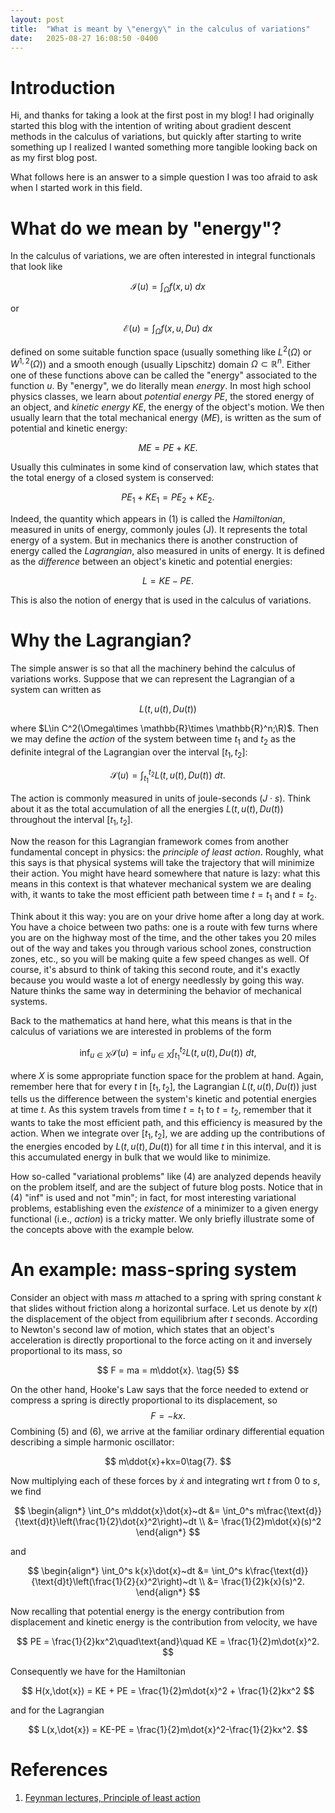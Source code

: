 ```yaml
---
layout: post
title:  "What is meant by \"energy\" in the calculus of variations"
date:   2025-08-27 16:08:50 -0400
---
```


# Introduction
Hi, and thanks for taking a look at the first post in my blog! I had originally started this blog with the intention of writing about gradient descent methods in the calculus of variations, but quickly after starting to write something up I realized I wanted something more tangible looking back on as my first blog post.

What follows here is an answer to a simple question I was too afraid to ask when I started work in this field.


# What do we mean by \"energy\"?
In the calculus of variations, we are often interested in integral functionals that look like

$$
\mathcal{I}(u)= \int_\Omega f(x,u)~dx
$$

or

$$
\mathcal{E}(u)= \int_\Omega f(x,u,Du)~dx$$

defined on some suitable function space (usually something like $L^2(\Omega)$ or $W^{1,2}(\Omega)$) and a smooth enough (usually Lipschitz) domain $\Omega\subset \mathbb{R}^n$. Either one of these functions above can be called the \"energy\" associated to the function $u$. By \"energy\", we do literally mean *energy*. In most high school physics classes, we learn about *potential energy* $PE$, the stored energy of an object, and *kinetic energy* $KE$, the energy of the object's motion. We then usually learn that the total mechanical energy ($ME$), is written as the sum of potential and kinetic energy: 

$$
ME = PE + KE. \tag{1}
$$

Usually this culminates in some kind of conservation law, which states that the total energy of a closed system is conserved: 

$$
PE_1 + KE_1 = PE_2 + KE_2. 
$$

Indeed, the quantity which appears in (1) is called the *Hamiltonian*, measured in units of energy, commonly joules (J). It represents the total energy of a system. But in mechanics there is another construction of energy called the *Lagrangian*, also measured in units of energy. It is defined as the *difference* between an object's kinetic and potential energies: 

$$
L = KE - PE.
$$

This is also the notion of energy that is used in the calculus of variations.


# Why the Lagrangian?
The simple answer is so that all the machinery behind the calculus of variations works. Suppose that we can represent the Lagrangian of a system can written as 

$$
L(t,u(t),Du(t)) \tag{2}
$$

where 
$L\in C^2(\Omega\times \mathbb{R}\times \mathbb{R}^n;\R)$. Then we may define the *action* of the system between time $t_1$ and $t_2$ as the definite integral of the Lagrangian over the interval $[t_1,t_2]$: 

$$
\mathcal{S}(u)= \int_{t_1}^{t_2} L(t,u(t),Du(t))~d{t}. \tag{3}
$$

The action is commonly measured in units of joule-seconds ($J\cdot s$). Think about it as the total accumulation of all the energies $L(t,u(t),Du(t))$ throughout the interval $[t_1,t_2]$. 

Now the reason for this Lagrangian framework comes from another fundamental concept in physics: the *principle of least action*. Roughly, what this says is that physical systems will take the trajectory that will minimize their action. You might have heard somewhere that nature is lazy: what this means in this context is that whatever mechanical system we are dealing with, it wants to take the most efficient path between time $t=t_1$ and $t=t_2$.

Think about it this way: you are on your drive home after a long day at work. You have a choice between two paths: one is a route with few turns where you are on the highway most of the time, and the other takes you 20 miles out of the way and takes you through various school zones, construction zones, etc., so you will be making quite a few speed changes as well. Of course, it's absurd to think of taking this second route, and it's exactly because you would waste a lot of energy needlessly by going this way. Nature thinks the same way in determining the behavior of mechanical systems. 

Back to the mathematics at hand here, what this means is that in the calculus of variations we are interested in problems of the form 

$$
\inf_{u\in X} \mathcal{S}(u) = \inf_{u\in X}\int_{t_1}^{t_2} L(t,u(t),Du(t))~dt, \tag{4}
$$

where $X$ is some appropriate function space for the problem at hand. Again, remember here that for every $t$ in $[t_1,t_2]$, the Lagrangian $L(t,u(t),Du(t))$ just tells us the difference between the system's kinetic and potential energies at time $t$. As this system travels from time $t=t_1$ to $t=t_2$, remember that it wants to take the most efficient path, and this efficiency is measured by the action. When we integrate over $[t_1,t_2]$, we are adding up the contributions of the energies encoded by $L(t,u(t),Du(t))$ for all time $t$ in this interval, and it is this accumulated energy in bulk that we would like to minimize.

How so-called \"variational problems\" like (4) are analyzed depends heavily on the problem itself, and are the subject of future blog posts. Notice that in (4) \"inf\" is used and not \"min\"; in fact, for most interesting variational problems, establishing even the *existence* of a minimizer to a given energy functional (i.e., *action*) is a tricky matter. We only briefly illustrate some of the concepts above with the example below.


# An example: mass-spring system
Consider an object with mass $m$ attached to a spring with spring constant $k$ that slides without friction along a horizontal surface. Let us denote by $x(t)$ the displacement of the object from equilibrium after $t$ seconds. According to Newton's second law of motion, which states that an object's acceleration is directly proportional to the force acting on it and inversely proportional to its mass, so

$$
    F = ma = m\ddot{x}. \tag{5}
$$

On the other hand, Hooke's Law says that the force needed to extend or compress a spring is directly proportional to its displacement, so 
$$
    F = -kx.\tag{6}
$$
Combining (5) and (6), we arrive at the familiar ordinary differential equation describing a simple harmonic oscillator: 

$$
m\ddot{x}+kx=0\tag{7}.
$$

Now multiplying each of these forces by $\dot{x}$ and integrating wrt $t$ from $0$ to $s$, we find 

$$
\begin{align*}
    \int_0^s m\ddot{x}\dot{x}~dt &= \int_0^s m\frac{\text{d}}{\text{d}t}\left(\frac{1}{2}\dot{x}^2\right)~dt \\
        &= \frac{1}{2}m\dot{x}(s)^2
\end{align*}
$$

and 

$$
\begin{align*}
    \int_0^s k{x}\dot{x}~dt &= \int_0^s k\frac{\text{d}}{\text{d}t}\left(\frac{1}{2}{x}^2\right)~dt \\
        &= \frac{1}{2}k{x}(s)^2.
\end{align*}
$$

Now recalling that potential energy is the energy contribution from displacement and kinetic energy is the contribution from velocity, we have 

$$
    PE = \frac{1}{2}kx^2\quad\text{and}\quad KE = \frac{1}{2}m\dot{x}^2. 
$$

Consequently we have for the Hamiltonian

$$
H(x,\dot{x}) = KE + PE = \frac{1}{2}m\dot{x}^2 + \frac{1}{2}kx^2
$$

and for the Lagrangian

$$
L(x,\dot{x}) = KE-PE = \frac{1}{2}m\dot{x}^2-\frac{1}{2}kx^2. 
$$


# References
1. [Feynman lectures, Principle of least action](https://www.feynmanlectures.caltech.edu/II_19.html)



